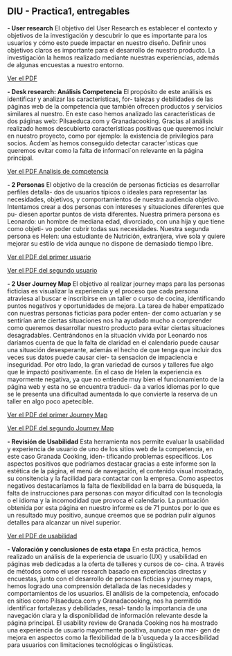 ## DIU - Practica1, entregables

**- User research**
El objetivo del User Research es establecer el contexto y objetivos de la
investigación y descubrir lo que es importante para los usuarios y cómo esto
puede impactar en nuestro diseño. Definir unos objetivos claros es importante
para el desarrollo de nuestro producto.
La investigación la hemos realizado mediante nuestras experiencias, además
de algunas encuestas a nuestro entorno.

  [Ver el PDF](UserResearch.pdf)


**- Desk research: Análisis Competencia**
El propósito de este análisis es identificar y analizar las características, for-
talezas y debilidades de las páginas web de la competencia que también ofrecen
productos y servicios similares al nuestro. En este caso hemos analizado las
características de dos páginas web: Pilsaeduca.com y Granadacooking. Gracias
al análisis realizado hemos descubierto características positivas que queremos
incluir en nuestro proyecto, como por ejemplo: la existencia de privilegios para
socios. Acdem´as hemos conseguido detectar caracter´ısticas que queremos evitar
como la falta de informaci´on relevante en la página principal.

  [Ver el PDF Analisis de competencia](CompetitorAnalysisis.pdf)

**- 2 Personas**
El objetivo de la creación de personas ficticias es desarrollar perfiles detalla-
dos de usuarios típicos o ideales para representar las necesidades, objetivos, y
comportamientos de nuestra audiencia objetivo.
Intentamos crear a dos personas con intereses y situaciones diferentes que pu-
diesen aportar puntos de vista diferentes. Nuestra primera persona es Leonardo:
un hombre de mediana edad, divorciado, con una hija y que tiene como objeti-
vo poder cubrir todas sus necesidades. Nuestra segunda persona es Helen: una
estudiante de Nutrición, extranjera, vive sola y quiere mejorar su estilo de vida
aunque no dispone de demasiado tiempo libre.

  [Ver el PDF del primer usuario](User1.pdf)
  
  [Ver el PDF del segundo usuario](User2.pdf)

**- 2 User Journey Map**
El objetivo al realizar journey maps para las personas ficticias es visualizar
la experiencia y el proceso que cada persona atraviesa al buscar e inscribirse en
un taller o curso de cocina, identificando puntos negativos y oportunidades de
mejora.
La tarea de haber empatizado con nuestras personas ficticias para poder enten-
der como actuarían y se sentirían ante ciertas situaciones nos ha ayudado mucho
a comprender como queremos desarrollar nuestro producto para evitar ciertas
situaciones desagradables.
Centrándonos en la situación vivida por Leonardo nos daríamos cuenta de que
la falta de claridad en el calendario puede causar una situación desesperante,
además el hecho de que tenga que incluir dos veces sus datos puede causar cier-
ta sensacion de impaciencia e inseguridad. Por otro lado, la gran variedad de
cursos y talleres fue algo que le impactó positivamente.
En el caso de Helen la experiencia es mayormente negativa, ya que no entiende
muy bien el funcionamiento de la página web y esta no se encuentra traduci-
da a varios idiomas por lo que se le presenta una dificultad aumentada lo que
convierte la reserva de un taller en algo poco apetecible.

  [Ver el PDF del primer Journey Map](User1JourneyMap.pdf)
  
  [Ver el PDF del segundo Journey Map](User2JourneyMap.pdf)

**- Revisión de Usabilidad** 
Esta herramienta nos permite evaluar la usabilidad y experiencia de usuario
de uno de los sitios web de la competencia, en este caso Granada Cooking, iden-
tificando problemas específicos. Los aspectos positivos que podríamos destacar
gracias a este informe son la estética de la página, el menú de navegación, el
contenido visual mostrado, su consitencia y la facilidad para contactar con la
empresa.
Como aspectos negativos destacaríamos la falta de flexibilidad en la barra de
búsqueda, la falta de instrucciones para personas con mayor dificultad con la
tecnología o el idioma y la incomodidad que provoca el calendario.
La puntuación obtenida por esta página en nuestro informe es de 71 puntos
por lo que es un resultado muy positivo, aunque creemos que se podrían pulir
algunos detalles para alcanzar un nivel superior.

  [Ver el PDF de usabilidad](Usability-review.pdf)


**- Valoración y conclusiones de esta etapa**
En esta práctica, hemos realizado un análisis de la experiencia de usuario
(UX) y usabilidad en páginas web dedicadas a la oferta de talleres y cursos de co-
cina. A través de métodos como el user research basado en experiencias directas
y encuestas, junto con el desarrollo de personas ficticias y journey maps, hemos
logrado una comprensión detallada de las necesidades y comportamientos de los
usuarios. El análisis de la competencia, enfocado en sitios como Pilsaeduca.com
y Granadacooking, nos ha permitido identificar fortalezas y debilidades, resal-
tando la importancia de una navegación clara y la disponibilidad de información
relevante desde la página principal. El usability review de Granada Cooking nos
ha mostrado una experiencia de usuario mayormente positiva, aunque con mar-
gen de mejora en aspectos como la flexibilidad de la b´usqueda y la accesibilidad
para usuarios con limitaciones tecnológicas o lingüísticas.
